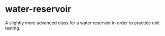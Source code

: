 # water-reservoir
A slightly more advanced class for a water reservoir in order to practice unit testing.
